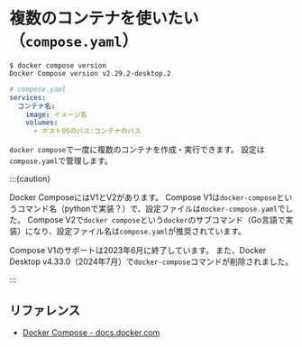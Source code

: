 # 複数のコンテナを使いたい（``compose.yaml``）

```console
$ docker compose version
Docker Compose version v2.29.2-desktop.2
```

```yaml
# compose.yaml
services:
  コンテナ名:
    image: イメージ名
    volumes:
      - ホストOSのパス:コンテナのパス
```

`docker compose`で一度に複数のコンテナを作成・実行できます。
設定は`compose.yaml`で管理します。

:::{caution}

Docker ComposeにはV1とV2があります。
Compose V1は`docker-compose`というコマンド名（pythonで実装？）で、設定ファイルは`docker-compose.yaml`でした。
Compose V2で`docker compose`という`docker`のサブコマンド（Go言語で実装）になり、設定ファイル名は`compose.yaml`が推奨されています。

Compose V1のサポートは2023年6月に終了しています。
また、Docker Desktop v4.33.0（2024年7月）で`docker-compose`コマンドが削除されました。

:::

## リファレンス

- [Docker Compose - docs.docker.com](https://docs.docker.com/compose/)
